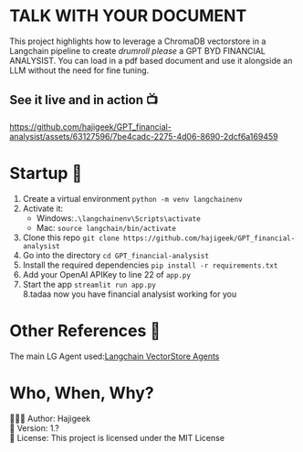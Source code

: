 # TALK WITH YOUR DOCUMENT
This project highlights how to leverage a ChromaDB vectorstore in a Langchain pipeline to create *drumroll please* a GPT BYD FINANCIAL ANALYSIST. You can load in a pdf based document and use it alongside an LLM without the need for fine tuning. 

## See it live and in action 📺




https://github.com/hajigeek/GPT_financial-analysist/assets/63127596/7be4cadc-2275-4d06-8690-2dcf6a169459



# Startup 🚀
1. Create a virtual environment `python -m venv langchainenv`
2. Activate it: 
   - Windows:`.\langchainenv\Scripts\activate`
   - Mac: `source langchain/bin/activate`
3. Clone this repo `git clone https://github.com/hajigeek/GPT_financial-analysist`
4. Go into the directory `cd GPT_financial-analysist`
5. Install the required dependencies `pip install -r requirements.txt`
6. Add your OpenAI APIKey to line 22 of `app.py`
7. Start the app `streamlit run app.py`  
8.tadaa now you have financial analysist working for you

# Other References 🔗
<p>The main LG Agent used:<a href="https://python.langchain.com/en/latest/modules/agents/toolkits/examples/vectorstore.html">Langchain VectorStore Agents
</a></p>

# Who, When, Why?
👨🏾‍💻 Author: Hajigeek <br />
📅 Version: 1.?<br />
📜 License: This project is licensed under the MIT License </br>

